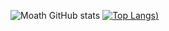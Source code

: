 ![Moath GitHub stats](https://github-readme-stats.vercel.app/api?username=iDevMoath&show_icons=true&theme=radical) [![Top Langs](https://github-readme-stats.vercel.app/api/top-langs/?username=iDevMoath&theme=radical))](https://github.com/iDevMoath)
